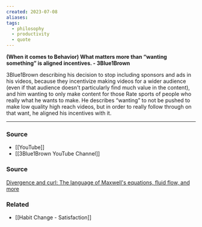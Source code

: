 ```yaml
---
created: 2023-07-08
aliases: 
tags:
  - philosophy
  - productivity
  - quote
---
```

**(When it comes to Behavior) What matters more than “wanting something” is aligned incentives. - 3Blue1Brown**

3Blue1Brown describing his decision to stop including sponsors and ads in his videos, because they incentivize making videos for a wider audience (even if that audience doesn't particularly find much value in the content), and him wanting to only make content for those Rate sports of people who really what he wants to make. He describes “wanting” to not be pushed to make low quality high reach videos, but in order to really follow through on that want, he aligned his incentives with it. 

****
### Source
- [[YouTube]]
- [[3Blue1Brown YouTube Channel]]

### Source

[Divergence and curl: The language of Maxwell's equations, fluid flow, and more](https://youtu.be/rB83DpBJQsE)

### Related
- [[Habit Change - Satisfaction]]